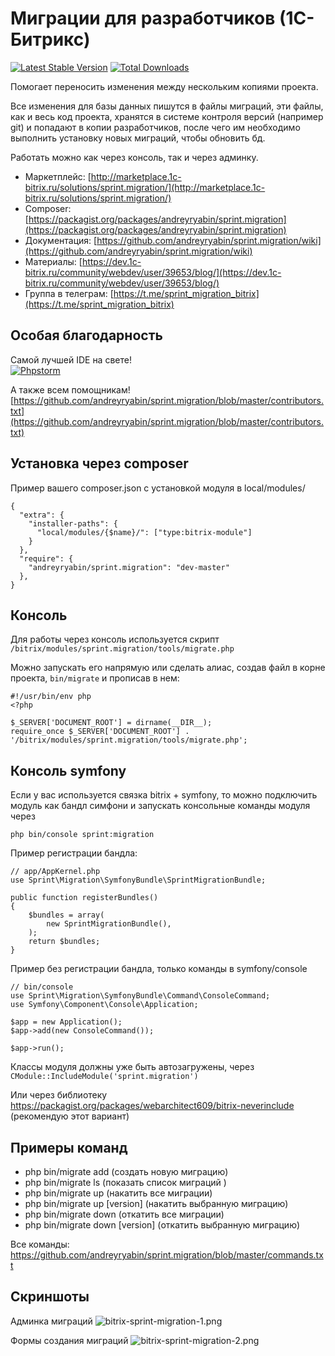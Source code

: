 # Миграции для разработчиков (1С-Битрикс) #
[![Latest Stable Version](https://poser.pugx.org/andreyryabin/sprint.migration/v/stable.svg)](https://packagist.org/packages/andreyryabin/sprint.migration/)
[![Total Downloads](https://img.shields.io/packagist/dt/andreyryabin/sprint.migration.svg?style=flat)](https://packagist.org/packages/andreyryabin/sprint.migration)

Помогает переносить изменения между нескольким копиями проекта.

Все изменения для базы данных пишутся в файлы миграций, эти файлы, как и весь код проекта, хранятся в системе контроля версий (например git) и попадают в копии разработчиков, после чего им необходимо выполнить установку новых миграций, чтобы обновить бд.

Работать можно как через консоль, так и через админку.

* Маркетплейс: [http://marketplace.1c-bitrix.ru/solutions/sprint.migration/](http://marketplace.1c-bitrix.ru/solutions/sprint.migration/)
* Composer: [https://packagist.org/packages/andreyryabin/sprint.migration](https://packagist.org/packages/andreyryabin/sprint.migration)
* Документация: [https://github.com/andreyryabin/sprint.migration/wiki](https://github.com/andreyryabin/sprint.migration/wiki)
* Материалы: [https://dev.1c-bitrix.ru/community/webdev/user/39653/blog/](https://dev.1c-bitrix.ru/community/webdev/user/39653/blog/)
* Группа в телеграм: [https://t.me/sprint_migration_bitrix](https://t.me/sprint_migration_bitrix)

Особая благодарность
-------------------------
Самой лучшей IDE на свете!\
[![Phpstorm](https://raw.githubusercontent.com/wiki/andreyryabin/sprint.migration/assets/phpstorm.png)](https://www.jetbrains.com/?from=sprint.migration)

А также всем помощникам!\
[https://github.com/andreyryabin/sprint.migration/blob/master/contributors.txt](https://github.com/andreyryabin/sprint.migration/blob/master/contributors.txt)


Установка через composer
-------------------------
Пример вашего composer.json с установкой модуля в local/modules/
```
{
  "extra": {
    "installer-paths": {
      "local/modules/{$name}/": ["type:bitrix-module"]
    }
  },
  "require": {
    "andreyryabin/sprint.migration": "dev-master"
  },
}

```

Консоль
-------------------------
Для работы через консоль используется скрипт 
`/bitrix/modules/sprint.migration/tools/migrate.php`

Можно запускать его напрямую или сделать алиас, 
создав файл в корне проекта, `bin/migrate` и прописав в нем:

```
#!/usr/bin/env php
<?php

$_SERVER['DOCUMENT_ROOT'] = dirname(__DIR__);
require_once $_SERVER['DOCUMENT_ROOT'] . '/bitrix/modules/sprint.migration/tools/migrate.php';

```


Консоль symfony
-------------------------
Если у вас используется связка bitrix + symfony, то можно подключить 
модуль как бандл симфони и запускать консольные команды модуля через 

`php bin/console sprint:migration`

Пример регистрации бандла:

```
// app/AppKernel.php
use Sprint\Migration\SymfonyBundle\SprintMigrationBundle;

public function registerBundles()
{
    $bundles = array(
        new SprintMigrationBundle(),
    );
    return $bundles;
}
```

Пример без регистрации бандла, только команды в symfony/console
```
// bin/console
use Sprint\Migration\SymfonyBundle\Command\ConsoleCommand;
use Symfony\Component\Console\Application;

$app = new Application();
$app->add(new ConsoleCommand());

$app->run();

```

Классы модуля должны уже быть автозагружены, через `CModule::IncludeModule('sprint.migration')`

Или через библиотеку https://packagist.org/packages/webarchitect609/bitrix-neverinclude (рекомендую этот вариант)

Примеры команд
-------------------------
* php bin/migrate add (создать новую миграцию)
* php bin/migrate ls  (показать список миграций )
* php bin/migrate up (накатить все миграции) 
* php bin/migrate up [version] (накатить выбранную миграцию)
* php bin/migrate down (откатить все миграции)
* php bin/migrate down [version] (откатить выбранную миграцию)

Все команды: https://github.com/andreyryabin/sprint.migration/blob/master/commands.txt


Скриншоты
-------------------------
Админка миграций
![bitrix-sprint-migration-1.png](https://raw.githubusercontent.com/wiki/andreyryabin/sprint.migration/assets/bitrix-sprint-migration-1.png)

Формы создания миграций
![bitrix-sprint-migration-2.png](https://raw.githubusercontent.com/wiki/andreyryabin/sprint.migration/assets/bitrix-sprint-migration-2.png)
